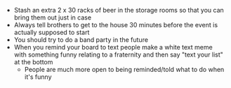 - Stash an extra 2 x 30 racks of beer in the storage rooms so that you can bring them out just in case
- Always tell brothers to get to the house 30 minutes before the event is actually supposed to start
- You should try to do a band party in the future 
- When you remind your board to text people make a white text meme with something funny relating to a fraternity and then say "text your list" at the bottom
	- People are much more open to being reminded/told what to do when it's funny